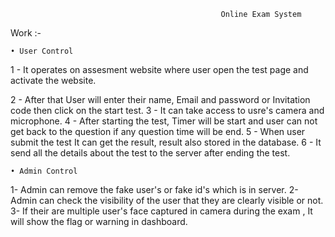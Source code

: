 
                                                   Online Exam System

Work :-
    
    • User Control
 
1 - It operates on assesment website where user open the test page and activate the website.

2 - After that User will enter their name, Email and password or Invitation code then click on the start test.
3 - It can take access to usre's camera and microphone.
4 - After starting the test, Timer will be start and user can not get back to the question if any question time will be end. 
5 - When user submit the test It can get the result, result also stored in the database.
6 - It send all the details about the test to the server after ending the test.

    • Admin Control

1- Admin can remove the fake user's or fake id's which is in server.
2- Admin can check the visibility of the user that they are clearly visible or not.
3- If their are multiple user's face captured in camera during the exam , It will show the flag or warning in dashboard.

